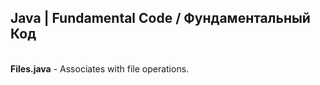 <h2><b>Java</b> | Fundamental Code / Фундаментальный Код</h2><br>
<b>Files.java</b> - Associates with file operations.
